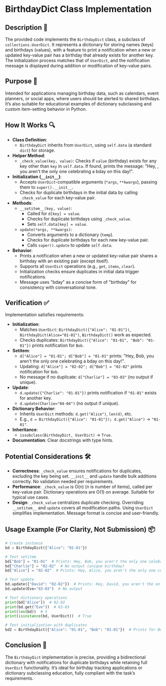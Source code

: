 # BirthdayDict Class Implementation

## Description 📝

The provided code implements the `BirthdayDict` class, a subclass of `collections.UserDict`.
It represents a dictionary for storing names (keys) and birthdays (values), with a feature to print a notification when a new or updated key-value pair has a birthday that already exists for another key.
The initialization process matches that of `UserDict`, and the notification message is displayed during addition or modification of key-value pairs.

## Purpose 🎯

Intended for applications managing birthday data, such as calendars, event planners, or social apps, where users should be alerted to shared birthdays.
It’s also suitable for educational examples of dictionary subclassing and custom item-setting behavior in Python.

## How It Works 🔍

-   **Class Definition**:
    -   `BirthdayDict` inherits from `UserDict`, using `self.data` (a standard `dict`) for storage.
-   **Helper Method**:
    -   `_check_value(key, value)`: Checks if `value` (birthday) exists for any key other than `key` in `self.data`. If found, prints the message: "Hey, <key>, you aren't the only one celebrating a bday on this day!".
-   **Initialization (`__init__`)**:
    -   Accepts `UserDict`-compatible arguments (`*args`, `**kwargs`), passing them to `super().__init__`.
    -   Checks for duplicate birthdays in the initial data by calling `_check_value` for each key-value pair.
-   **Methods**:
    -   `__setitem__(key, value)`:
        -   Called for `d[key] = value`.
        -   Checks for duplicate birthdays using `_check_value`.
        -   Sets `self.data[key] = value`.
    -   `update(*args, **kwargs)`:
        -   Converts arguments to a dictionary (`temp`).
        -   Checks for duplicate birthdays for each new key-value pair.
        -   Calls `super().update` to update `self.data`.
-   **Behavior**:
    -   Prints a notification when a new or updated key-value pair shares a birthday with an existing pair (except itself).
    -   Supports all `UserDict` operations (e.g., `get`, `items`, `clear`).
    -   Initialization checks ensure duplicates in initial data trigger notifications.
    -   Message uses "bday" as a concise form of "birthday" for consistency with conversational tone.

## Verification ✅

Implementation satisfies requirements:

-   **Initialization**:
    -   Matches `UserDict`: `BirthdayDict({"Alice": "01-01"})`, `BirthdayDict(Alice="01-01")`, `BirthdayDict()` work as expected.
    -   Checks duplicates: `BirthdayDict({"Alice": "01-01", "Bob": "01-01"})` prints notification for `Bob`.
-   **Setitem**:
    -   `d["Alice"] = "01-01"; d["Bob"] = "01-01"` prints: "Hey, Bob, you aren't the only one celebrating a bday on this day!".
    -   Updating: `d["Alice"] = "02-02"; d["Bob"] = "02-02"` prints notification for `Bob`.
    -   No message if no duplicate: `d["Charlie"] = "03-03"` (no output if unique).
-   **Update**:
    -   `d.update({"Charlie": "01-01"})` prints notification if `"01-01"` exists for another key.
    -   `d.update(Charlie="04-04")` (no output if unique).
-   **Dictionary Behavior**:
    -   Inherits `UserDict` methods: `d.get("Alice")`, `len(d)`, etc.
    -   E.g., `d = BirthdayDict({"Alice": "01-01"}); d.get("Alice")` → `"01-01"`.
-   **Inheritance**:
    -   `issubclass(BirthdayDict, UserDict)` → `True`.
-   **Documentation**: Clear docstrings with type hints.

## Potential Considerations 🛠️

-   **Correctness**: `_check_value` ensures notifications for duplicates, excluding the key being set. `__init__` and `update` handle bulk additions correctly. No validation needed per requirements.
-   **Performance**: `_check_value` is O(n) (n is number of items), called per key-value pair. Dictionary operations are O(1) on average. Suitable for typical use cases.
-   **Design**: `_check_value` centralizes duplicate checking. Overriding `__setitem__` and `update` covers all modification paths. Using `UserDict` simplifies implementation. Message format is concise and user-friendly.

## Usage Example (For Clarity, Not Submission) 📦

```python
# Create instance
bd = BirthdayDict({"Alice": "01-01"})

# Test setitem
bd["Bob"] = "01-01"  # Prints: Hey, Bob, you aren't the only one celebrating a bday on this day!
bd["Charlie"] = "02-02"  # No output (unique birthday)
bd["Alice"] = "02-02"  # Prints: Hey, Alice, you aren't the only one celebrating a bday on this day!

# Test update
bd.update({"David": "02-02"})  # Prints: Hey, David, you aren't the only one celebrating a bday on this day!
bd.update(Eve="03-03")  # No output

# Test dictionary operations
print(bd["Alice"])  # 02-02
print(bd.get("Eve"))  # 03-03
print(len(bd))  # 5
print(isinstance(bd, UserDict))  # True

# Test initialization with duplicates
bd2 = BirthdayDict({"Alice": "01-01", "Bob": "01-01"})  # Prints for Bob
```

## Conclusion 🚀

The `BirthdayDict` implementation is precise, providing a bidirectional dictionary with notifications for duplicate birthdays while retaining full `UserDict` functionality.
It’s ideal for birthday tracking applications or dictionary subclassing education, fully compliant with the task’s requirements.
